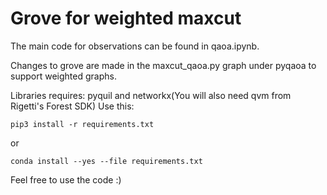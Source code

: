 # Grove for weighted maxcut

The main code for observations can be found in qaoa.ipynb.

Changes to grove are made in the maxcut_qaoa.py graph under pyqaoa to support weighted graphs.

Libraries requires: pyquil and networkx(You will also need qvm from Rigetti's Forest SDK)
Use this:

```
pip3 install -r requirements.txt
```

or

```
conda install --yes --file requirements.txt
```

Feel free to use the code :)
